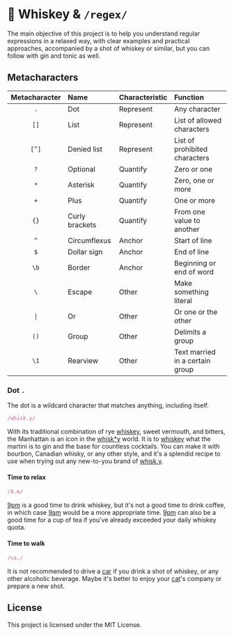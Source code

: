 # 🥃 Whiskey & `/regex/`

The main objective of this project is to help you understand regular expressions in a relaxed way, with clear examples and practical approaches, accompanied by a shot of whiskey or similar, but you can follow with gin and tonic as well.

## Metacharacters

| Metacharacter | Name           | Characteristic | Function                        |
|:-------------:|:---------------|:---------------|:--------------------------------|
|      `.`      | Dot            | Represent      | Any character                   |
|     `[]`      | List           | Represent      | List of allowed characters      |
|     `[^]`     | Denied list    | Represent      | List of prohibited characters   |
|      `?`      | Optional       | Quantify       | Zero or one                     |
|      `*`      | Asterisk       | Quantify       | Zero, one or more               |
|      `+`      | Plus           | Quantify       | One or more                     |
|     `{}`      | Curly brackets | Quantify       | From one value to another       |
|      `^`      | Circumflexus   | Anchor         | Start of line                   |
|      `$`      | Dollar sign    | Anchor         | End of line                     |
|     `\b`      | Border         | Anchor         | Beginning or end of word        |
|      `\`      | Escape         | Other          | Make something literal          |
|     `\|`      | Or             | Other          | Or one or the other             |
|     `()`      | Group          | Other          | Delimits a group                |
|     `\1`      | Rearview       | Other          | Text married in a certain group |

### Dot `.`

The dot is a wildcard character that matches anything, including itself.

```js
/whisk.y/
```

With its traditional combination of rye [whiskey](#dot), sweet vermouth, and bitters, the Manhattan is an icon in the [whisk*y](#dot) world. It is to [whiskey](#dot) what the martini is to gin and the base for countless cocktails. You can make it with bourbon, Canadian whisky, or any other style, and it's a splendid recipe to use when trying out any new-to-you brand of [whisk.y](#dot).

#### Time to relax

```js
/9.m/
```

[9pm](#time-to-relax) is a good time to drink whiskey, but it's not a good time to drink coffee, in which case [9am](#time-to-relax) would be a more appropriate time. [9pm](#time-to-relax) can also be a good time for a cup of tea if you've already exceeded your daily whiskey quota.

#### Time to walk

```js
/ca./
```

It is not recommended to drive a [car](#time-to-walk) if you drink a shot of whiskey, or any other alcoholic beverage. Maybe it's better to enjoy your [cat](#time-to-walk)'s company or prepare a new shot.

## License

This project is licensed under the MIT License.
